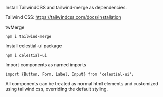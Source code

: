 Install TailwindCSS and tailwind-merge as dependencies.

Tailwind CSS:
https://tailwindcss.com/docs/installation

twMerge
```
npm i tailwind-merge
```

Install celestial-ui package
```
npm i celestial-ui
```

Import components as named imports
```
import {Button, Form, Label, Input} from 'celestial-ui';
```

All components can be treated as normal html elements and customized using tailwind css, overriding the default styling.
